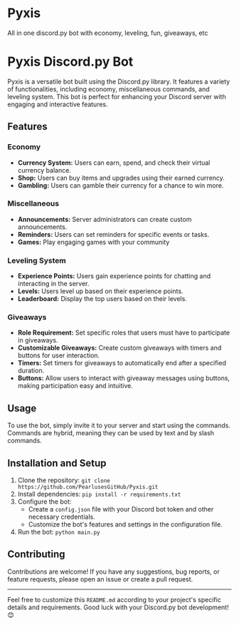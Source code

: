 # Pyxis
All in one discord.py bot with economy, leveling, fun, giveaways, etc
# Pyxis Discord.py Bot

Pyxis is a versatile bot built using the Discord.py library. It features a variety of functionalities, including economy, miscellaneous commands, and leveling system. This bot is perfect for enhancing your Discord server with engaging and interactive features.

## Features

### Economy
- **Currency System:** Users can earn, spend, and check their virtual currency balance.
- **Shop:** Users can buy items and upgrades using their earned currency.
- **Gambling:** Users can gamble their currency for a chance to win more.

### Miscellaneous
- **Announcements:** Server administrators can create custom announcements.
- **Reminders:** Users can set reminders for specific events or tasks.
- **Games:** Play engaging games with your community

### Leveling System
- **Experience Points:** Users gain experience points for chatting and interacting in the server.
- **Levels:** Users level up based on their experience points.
- **Leaderboard:** Display the top users based on their levels.

### Giveaways
- **Role Requirement:** Set specific roles that users must have to participate in giveaways.
- **Customizable Giveaways:** Create custom giveaways with timers and buttons for user interaction.
- **Timers:** Set timers for giveaways to automatically end after a specified duration.
- **Buttons:** Allow users to interact with giveaway messages using buttons, making participation easy and intuitive.

## Usage

To use the bot, simply invite it to your server and start using the commands. Commands are hybrid, meaning they can be used by text and by slash commands.

## Installation and Setup

1. Clone the repository: `git clone https://github.com/PearlusesGitHub/Pyxis.git`
2. Install dependencies: `pip install -r requirements.txt`
3. Configure the bot:
   - Create a `config.json` file with your Discord bot token and other necessary credentials.
   - Customize the bot's features and settings in the configuration file.
4. Run the bot: `python main.py`

## Contributing

Contributions are welcome! If you have any suggestions, bug reports, or feature requests, please open an issue or create a pull request.

---

Feel free to customize this `README.md` according to your project's specific details and requirements. Good luck with your Discord.py bot development! 😊
